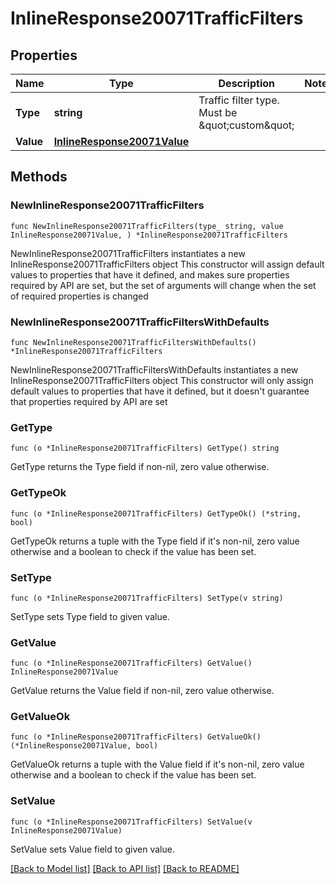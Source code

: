 # InlineResponse20071TrafficFilters

## Properties

Name | Type | Description | Notes
------------ | ------------- | ------------- | -------------
**Type** | **string** | Traffic filter type. Must be \&quot;custom\&quot; | 
**Value** | [**InlineResponse20071Value**](InlineResponse20071Value.md) |  | 

## Methods

### NewInlineResponse20071TrafficFilters

`func NewInlineResponse20071TrafficFilters(type_ string, value InlineResponse20071Value, ) *InlineResponse20071TrafficFilters`

NewInlineResponse20071TrafficFilters instantiates a new InlineResponse20071TrafficFilters object
This constructor will assign default values to properties that have it defined,
and makes sure properties required by API are set, but the set of arguments
will change when the set of required properties is changed

### NewInlineResponse20071TrafficFiltersWithDefaults

`func NewInlineResponse20071TrafficFiltersWithDefaults() *InlineResponse20071TrafficFilters`

NewInlineResponse20071TrafficFiltersWithDefaults instantiates a new InlineResponse20071TrafficFilters object
This constructor will only assign default values to properties that have it defined,
but it doesn't guarantee that properties required by API are set

### GetType

`func (o *InlineResponse20071TrafficFilters) GetType() string`

GetType returns the Type field if non-nil, zero value otherwise.

### GetTypeOk

`func (o *InlineResponse20071TrafficFilters) GetTypeOk() (*string, bool)`

GetTypeOk returns a tuple with the Type field if it's non-nil, zero value otherwise
and a boolean to check if the value has been set.

### SetType

`func (o *InlineResponse20071TrafficFilters) SetType(v string)`

SetType sets Type field to given value.


### GetValue

`func (o *InlineResponse20071TrafficFilters) GetValue() InlineResponse20071Value`

GetValue returns the Value field if non-nil, zero value otherwise.

### GetValueOk

`func (o *InlineResponse20071TrafficFilters) GetValueOk() (*InlineResponse20071Value, bool)`

GetValueOk returns a tuple with the Value field if it's non-nil, zero value otherwise
and a boolean to check if the value has been set.

### SetValue

`func (o *InlineResponse20071TrafficFilters) SetValue(v InlineResponse20071Value)`

SetValue sets Value field to given value.



[[Back to Model list]](../README.md#documentation-for-models) [[Back to API list]](../README.md#documentation-for-api-endpoints) [[Back to README]](../README.md)


